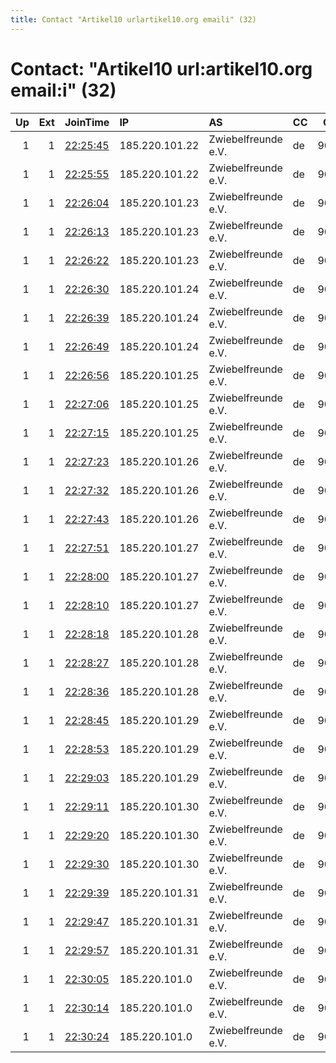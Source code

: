 ```yaml
---
title: Contact "Artikel10 urlartikel10.org emaili" (32)
---
```


# Contact: "Artikel10 url:artikel10.org email:i" (32)

|   Up |   Ext | JoinTime                                                                                              | IP             | AS                  | CC   |   ORp |   Dirp | OS    | Version   | Nickname       |   eFamMembers |
|-----:|------:|:------------------------------------------------------------------------------------------------------|:---------------|:--------------------|:-----|------:|-------:|:------|:----------|:---------------|--------------:|
|    1 |     1 | [22:25:45](https://nusenu.github.io/OrNetStats/w/relay/F42BF24B73AC3F8CC2D4B26668A472FCE74E511B.html) | 185.220.101.22 | Zwiebelfreunde e.V. | de   |  9002 |      0 | Linux | 0.4.7.13  | artikel10ber65 |           144 |
|    1 |     1 | [22:25:55](https://nusenu.github.io/OrNetStats/w/relay/D6414453F3CA9DE2ABE246357FE2652B6DFA5E56.html) | 185.220.101.22 | Zwiebelfreunde e.V. | de   |  9003 |      0 | Linux | 0.4.7.13  | artikel10ber66 |           144 |
|    1 |     1 | [22:26:04](https://nusenu.github.io/OrNetStats/w/relay/2D2A8756BCC7619CF9586902F1610D2D40D6746A.html) | 185.220.101.23 | Zwiebelfreunde e.V. | de   |  9001 |      0 | Linux | 0.4.7.13  | artikel10ber67 |           144 |
|    1 |     1 | [22:26:13](https://nusenu.github.io/OrNetStats/w/relay/D3A062FBAD9F57EC247DE6BFBB4CB46427F38F6C.html) | 185.220.101.23 | Zwiebelfreunde e.V. | de   |  9002 |      0 | Linux | 0.4.7.13  | artikel10ber68 |           144 |
|    1 |     1 | [22:26:22](https://nusenu.github.io/OrNetStats/w/relay/08D62283728A0E004F9B893B71BB24C70AF52A74.html) | 185.220.101.23 | Zwiebelfreunde e.V. | de   |  9003 |      0 | Linux | 0.4.7.13  | artikel10ber69 |           144 |
|    1 |     1 | [22:26:30](https://nusenu.github.io/OrNetStats/w/relay/CF40E6508062F2D074F2E1BB8CA2F083B5D836AC.html) | 185.220.101.24 | Zwiebelfreunde e.V. | de   |  9001 |      0 | Linux | 0.4.7.13  | artikel10ber70 |           144 |
|    1 |     1 | [22:26:39](https://nusenu.github.io/OrNetStats/w/relay/2268E58FFB596F3CE87E34CA8E87F1C82496E90E.html) | 185.220.101.24 | Zwiebelfreunde e.V. | de   |  9002 |      0 | Linux | 0.4.7.13  | artikel10ber71 |           144 |
|    1 |     1 | [22:26:49](https://nusenu.github.io/OrNetStats/w/relay/F7C6E5F22F81D88E526C052EEA34DDD2ACC43291.html) | 185.220.101.24 | Zwiebelfreunde e.V. | de   |  9003 |      0 | Linux | 0.4.7.13  | artikel10ber72 |           144 |
|    1 |     1 | [22:26:56](https://nusenu.github.io/OrNetStats/w/relay/63F7457B4787B7D80B897EF06F838E7A1FDEB311.html) | 185.220.101.25 | Zwiebelfreunde e.V. | de   |  9001 |      0 | Linux | 0.4.7.13  | artikel10ber73 |           144 |
|    1 |     1 | [22:27:06](https://nusenu.github.io/OrNetStats/w/relay/FB6CB5621471A823C79737A765788A50015C81A6.html) | 185.220.101.25 | Zwiebelfreunde e.V. | de   |  9002 |      0 | Linux | 0.4.7.13  | artikel10ber74 |           144 |
|    1 |     1 | [22:27:15](https://nusenu.github.io/OrNetStats/w/relay/854778D26E70FCADB5C16EFDC94915563B0AE678.html) | 185.220.101.25 | Zwiebelfreunde e.V. | de   |  9003 |      0 | Linux | 0.4.7.13  | artikel10ber75 |           144 |
|    1 |     1 | [22:27:23](https://nusenu.github.io/OrNetStats/w/relay/168A2FD96DB58CAE276BB83178E749717B31D9C4.html) | 185.220.101.26 | Zwiebelfreunde e.V. | de   |  9001 |      0 | Linux | 0.4.7.13  | artikel10ber76 |           144 |
|    1 |     1 | [22:27:32](https://nusenu.github.io/OrNetStats/w/relay/EF75EA207C5497AEEDCEA01DC8E94129837FBA8E.html) | 185.220.101.26 | Zwiebelfreunde e.V. | de   |  9002 |      0 | Linux | 0.4.7.13  | artikel10ber77 |           144 |
|    1 |     1 | [22:27:43](https://nusenu.github.io/OrNetStats/w/relay/D05A0018EA3F64545DADBA928BA0DC80180A2765.html) | 185.220.101.26 | Zwiebelfreunde e.V. | de   |  9003 |      0 | Linux | 0.4.7.13  | artikel10ber78 |           144 |
|    1 |     1 | [22:27:51](https://nusenu.github.io/OrNetStats/w/relay/E232052A508045038F7E2CB14BED280912AEF8EC.html) | 185.220.101.27 | Zwiebelfreunde e.V. | de   |  9001 |      0 | Linux | 0.4.7.13  | artikel10ber79 |           144 |
|    1 |     1 | [22:28:00](https://nusenu.github.io/OrNetStats/w/relay/AA2DF6115FF2DDD172B0CE653BE995A170DD6349.html) | 185.220.101.27 | Zwiebelfreunde e.V. | de   |  9002 |      0 | Linux | 0.4.7.13  | artikel10ber80 |           144 |
|    1 |     1 | [22:28:10](https://nusenu.github.io/OrNetStats/w/relay/E5A623879C25B8FE43521D88D5E1A08FCADB7BB1.html) | 185.220.101.27 | Zwiebelfreunde e.V. | de   |  9003 |      0 | Linux | 0.4.7.13  | artikel10ber81 |           144 |
|    1 |     1 | [22:28:18](https://nusenu.github.io/OrNetStats/w/relay/73F34CCA90BE7AE0B6F264A1C46255879D2DF732.html) | 185.220.101.28 | Zwiebelfreunde e.V. | de   |  9001 |      0 | Linux | 0.4.7.13  | artikel10ber82 |           144 |
|    1 |     1 | [22:28:27](https://nusenu.github.io/OrNetStats/w/relay/49C1D71DAC37782A9041287A165355015E5FB50B.html) | 185.220.101.28 | Zwiebelfreunde e.V. | de   |  9002 |      0 | Linux | 0.4.7.13  | artikel10ber83 |           144 |
|    1 |     1 | [22:28:36](https://nusenu.github.io/OrNetStats/w/relay/FF6FEF21E0B80810C1E9E321B5378127C358410B.html) | 185.220.101.28 | Zwiebelfreunde e.V. | de   |  9003 |      0 | Linux | 0.4.7.13  | artikel10ber84 |           144 |
|    1 |     1 | [22:28:45](https://nusenu.github.io/OrNetStats/w/relay/CBADEDA0DECBD9961A87B74449E8C9958A681F1A.html) | 185.220.101.29 | Zwiebelfreunde e.V. | de   |  9001 |      0 | Linux | 0.4.7.13  | artikel10ber85 |           144 |
|    1 |     1 | [22:28:53](https://nusenu.github.io/OrNetStats/w/relay/B3093165013FCDD3CDDEE7693A0827E2F9342C2E.html) | 185.220.101.29 | Zwiebelfreunde e.V. | de   |  9002 |      0 | Linux | 0.4.7.13  | artikel10ber86 |           144 |
|    1 |     1 | [22:29:03](https://nusenu.github.io/OrNetStats/w/relay/AEAD8F300D41273C3D10F51BA92561E45C4C927F.html) | 185.220.101.29 | Zwiebelfreunde e.V. | de   |  9003 |      0 | Linux | 0.4.7.13  | artikel10ber87 |           144 |
|    1 |     1 | [22:29:11](https://nusenu.github.io/OrNetStats/w/relay/6D43A91AFE734C5B3DC500953BC9CD2B2FA45200.html) | 185.220.101.30 | Zwiebelfreunde e.V. | de   |  9001 |      0 | Linux | 0.4.7.13  | artikel10ber88 |           144 |
|    1 |     1 | [22:29:20](https://nusenu.github.io/OrNetStats/w/relay/FBC3CB1C8B14E52D2EDD3BFF9B50D5D82114BE12.html) | 185.220.101.30 | Zwiebelfreunde e.V. | de   |  9002 |      0 | Linux | 0.4.7.13  | artikel10ber89 |           144 |
|    1 |     1 | [22:29:30](https://nusenu.github.io/OrNetStats/w/relay/57AA63FBC1776C286ABE6D60768CD8236B3BFA46.html) | 185.220.101.30 | Zwiebelfreunde e.V. | de   |  9003 |      0 | Linux | 0.4.7.13  | artikel10ber90 |           144 |
|    1 |     1 | [22:29:39](https://nusenu.github.io/OrNetStats/w/relay/5E44A1B3C2ABA5CA0C86C9412FC99B3A1F7134B7.html) | 185.220.101.31 | Zwiebelfreunde e.V. | de   |  9001 |      0 | Linux | 0.4.7.13  | artikel10ber91 |           144 |
|    1 |     1 | [22:29:47](https://nusenu.github.io/OrNetStats/w/relay/144443B8FBB60C730B14D9351FE59AD85A74C3DF.html) | 185.220.101.31 | Zwiebelfreunde e.V. | de   |  9002 |      0 | Linux | 0.4.7.13  | artikel10ber92 |           144 |
|    1 |     1 | [22:29:57](https://nusenu.github.io/OrNetStats/w/relay/82CD1F493545A0FA89EC05593B64B6B628DEADB7.html) | 185.220.101.31 | Zwiebelfreunde e.V. | de   |  9003 |      0 | Linux | 0.4.7.13  | artikel10ber93 |           144 |
|    1 |     1 | [22:30:05](https://nusenu.github.io/OrNetStats/w/relay/4AF7E405D19FA92A92903AF287C2AB4D25A30232.html) | 185.220.101.0  | Zwiebelfreunde e.V. | de   |  9001 |      0 | Linux | 0.4.7.13  | artikel10ber94 |           144 |
|    1 |     1 | [22:30:14](https://nusenu.github.io/OrNetStats/w/relay/826C68B4CD2B8F55ED3ABE253FE29FBBAD28EDF6.html) | 185.220.101.0  | Zwiebelfreunde e.V. | de   |  9002 |      0 | Linux | 0.4.7.13  | artikel10ber95 |           144 |
|    1 |     1 | [22:30:24](https://nusenu.github.io/OrNetStats/w/relay/33B56BE6423FA77F3B1CBF366A1FB2200201ED0A.html) | 185.220.101.0  | Zwiebelfreunde e.V. | de   |  9003 |      0 | Linux | 0.4.7.13  | artikel10ber96 |           144 |
